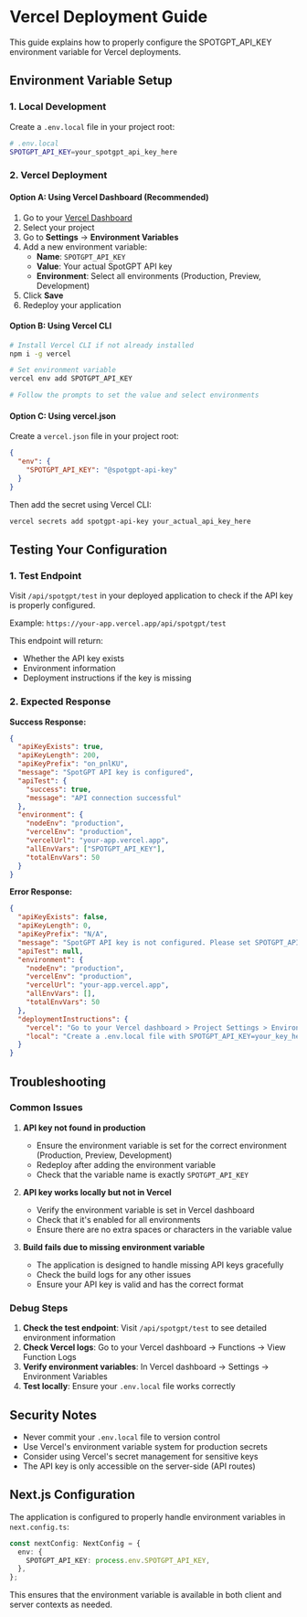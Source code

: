# Vercel Deployment Guide

This guide explains how to properly configure the SPOTGPT_API_KEY environment variable for Vercel deployments.

## Environment Variable Setup

### 1. Local Development

Create a `.env.local` file in your project root:

```bash
# .env.local
SPOTGPT_API_KEY=your_spotgpt_api_key_here
```

### 2. Vercel Deployment

#### Option A: Using Vercel Dashboard (Recommended)

1. Go to your [Vercel Dashboard](https://vercel.com/dashboard)
2. Select your project
3. Go to **Settings** → **Environment Variables**
4. Add a new environment variable:
   - **Name**: `SPOTGPT_API_KEY`
   - **Value**: Your actual SpotGPT API key
   - **Environment**: Select all environments (Production, Preview, Development)
5. Click **Save**
6. Redeploy your application

#### Option B: Using Vercel CLI

```bash
# Install Vercel CLI if not already installed
npm i -g vercel

# Set environment variable
vercel env add SPOTGPT_API_KEY

# Follow the prompts to set the value and select environments
```

#### Option C: Using vercel.json

Create a `vercel.json` file in your project root:

```json
{
  "env": {
    "SPOTGPT_API_KEY": "@spotgpt-api-key"
  }
}
```

Then add the secret using Vercel CLI:
```bash
vercel secrets add spotgpt-api-key your_actual_api_key_here
```

## Testing Your Configuration

### 1. Test Endpoint

Visit `/api/spotgpt/test` in your deployed application to check if the API key is properly configured.

Example: `https://your-app.vercel.app/api/spotgpt/test`

This endpoint will return:
- Whether the API key exists
- Environment information
- Deployment instructions if the key is missing

### 2. Expected Response

**Success Response:**
```json
{
  "apiKeyExists": true,
  "apiKeyLength": 200,
  "apiKeyPrefix": "on_pnlKU",
  "message": "SpotGPT API key is configured",
  "apiTest": {
    "success": true,
    "message": "API connection successful"
  },
  "environment": {
    "nodeEnv": "production",
    "vercelEnv": "production",
    "vercelUrl": "your-app.vercel.app",
    "allEnvVars": ["SPOTGPT_API_KEY"],
    "totalEnvVars": 50
  }
}
```

**Error Response:**
```json
{
  "apiKeyExists": false,
  "apiKeyLength": 0,
  "apiKeyPrefix": "N/A",
  "message": "SpotGPT API key is not configured. Please set SPOTGPT_API_KEY in your Vercel deployment settings.",
  "apiTest": null,
  "environment": {
    "nodeEnv": "production",
    "vercelEnv": "production",
    "vercelUrl": "your-app.vercel.app",
    "allEnvVars": [],
    "totalEnvVars": 50
  },
  "deploymentInstructions": {
    "vercel": "Go to your Vercel dashboard > Project Settings > Environment Variables > Add SPOTGPT_API_KEY",
    "local": "Create a .env.local file with SPOTGPT_API_KEY=your_key_here"
  }
}
```

## Troubleshooting

### Common Issues

1. **API key not found in production**
   - Ensure the environment variable is set for the correct environment (Production, Preview, Development)
   - Redeploy after adding the environment variable
   - Check that the variable name is exactly `SPOTGPT_API_KEY`

2. **API key works locally but not in Vercel**
   - Verify the environment variable is set in Vercel dashboard
   - Check that it's enabled for all environments
   - Ensure there are no extra spaces or characters in the variable value

3. **Build fails due to missing environment variable**
   - The application is designed to handle missing API keys gracefully
   - Check the build logs for any other issues
   - Ensure your API key is valid and has the correct format

### Debug Steps

1. **Check the test endpoint**: Visit `/api/spotgpt/test` to see detailed environment information
2. **Check Vercel logs**: Go to your Vercel dashboard → Functions → View Function Logs
3. **Verify environment variables**: In Vercel dashboard → Settings → Environment Variables
4. **Test locally**: Ensure your `.env.local` file works correctly

## Security Notes

- Never commit your `.env.local` file to version control
- Use Vercel's environment variable system for production secrets
- Consider using Vercel's secret management for sensitive keys
- The API key is only accessible on the server-side (API routes)

## Next.js Configuration

The application is configured to properly handle environment variables in `next.config.ts`:

```typescript
const nextConfig: NextConfig = {
  env: {
    SPOTGPT_API_KEY: process.env.SPOTGPT_API_KEY,
  },
};
```

This ensures that the environment variable is available in both client and server contexts as needed.
